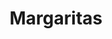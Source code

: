 ---
title: Margaritas
date: 
draft: false

# descripcion
description : Margaritas

materials: Plata 925

color: Rosa, Rojo, Naranja, Verde, Amarillo, Violeta y Blanco

dimensions: 0,6cm

code: 01-15-0140

type: "Aros"

categories: []

price: $490,00

# Images
# first image will be shown in the product page
images:
  # - image: "images/path_to_image"
  # La ubicacion de las imagenes es imagenes/Aros/Aros.Infantil/01-15-0140-margaritas
  - image: "./images/aros/infantil/01-15-0140-margaritas_a.JPG"
  - image: "./images/aros/infantil/01-15-0140-margaritas_b.JPG"
  - image: "./images/aros/infantil/01-15-0140-margaritas_c.JPG"
  - image: "./images/aros/infantil/01-15-0140-margaritas_d.JPG"
  - image: "./images/aros/infantil/01-15-0140-margaritas_e.JPG"
---
